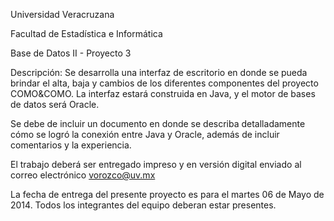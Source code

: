 Universidad Veracruzana

Facultad de Estadística e Informática

Base de Datos II - Proyecto 3

Descripción:
Se desarrolla una interfaz de escritorio en donde se pueda brindar el alta, baja y cambios de los diferentes componentes del proyecto COMO&COMO. La interfaz estará construida en Java, y el motor de bases de datos será Oracle. 

Se debe de incluir un documento en donde se describa detalladamente cómo se logró la conexión entre Java y Oracle, además de incluir comentarios y la experiencia.

El trabajo deberá ser entregado impreso y en versión digital enviado al correo electrónico vorozco@uv.mx

La fecha de entrega del presente proyecto es para el martes 06 de Mayo de 2014. Todos los integrantes del equipo deberan estar presentes.